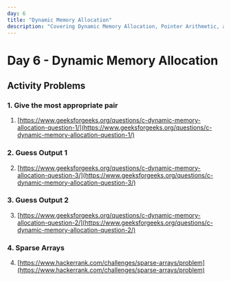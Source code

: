 ```yaml
---
day: 6
title: "Dynamic Memory Allocation"
description: "Covering Dynamic Memory Allocation, Pointer Arithmetic, and Pointer to Pointer"
---
```


# Day 6 - Dynamic Memory Allocation

## Activity Problems
### 1. Give the most appropriate pair
1. [https://www.geeksforgeeks.org/questions/c-dynamic-memory-allocation-question-1/](https://www.geeksforgeeks.org/questions/c-dynamic-memory-allocation-question-1/)
### 2. Guess Output 1
2. [https://www.geeksforgeeks.org/questions/c-dynamic-memory-allocation-question-3/](https://www.geeksforgeeks.org/questions/c-dynamic-memory-allocation-question-3/)
### 3. Guess Output 2
3. [https://www.geeksforgeeks.org/questions/c-dynamic-memory-allocation-question-2/](https://www.geeksforgeeks.org/questions/c-dynamic-memory-allocation-question-2/)
### 4. Sparse Arrays
4. [https://www.hackerrank.com/challenges/sparse-arrays/problem](https://www.hackerrank.com/challenges/sparse-arrays/problem)
